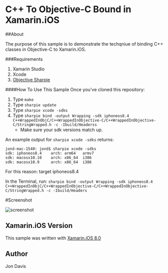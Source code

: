 C++ To Objective-C Bound in Xamarin.iOS
=====
##About

The purpose of this sample is to demonstrate the techqniue of binding C++ classes in Objective-C to Xamarin.iOS.

###Requirements
1. Xamarin Studio
2. Xcode
3. [Objective Sharpie](https://files.xamarin.com/~abock/ObjectiveSharpie/latest)

####How To Use This Sample
Once you've cloned this repository:

1. Type ```make``` 
2. Type ```sharpie update```
3. Type ```sharpie xcode -sdks```
4. Type ```sharpie bind -output Wrapping -sdk iphoneos8.4 C++WrappedInObjC/C++WrappedInObjective-C/C++WrappedInObjective-C/StringWrapped.h -c -Ibuild/Headerss```
     * Make sure your sdk versions match up.

An example output for ```sharpie xcode -sdks``` returns:

    jond-mac-1540: jond$ sharpie xcode -sdks
    sdk: iphoneos8.4    arch: arm64   armv7
    sdk: macosx10.10    arch: x86_64  i386
    sdk: macosx10.9     arch: x86_64  i386

For this reason: target iphoneos8.4

In the Terminal, run: ```sharpie bind -output Wrapping -sdk iphoneos8.4 C++WrappedInObjC/C++WrappedInObjective-C/C++WrappedInObjective-C/StringWrapped.h -c -Ibuild/Headers```

#Screenshot

![screenshot](https://github.com/xamarin/customer-success/blob/master/samples/Xamarin.iOS/CppToXamarin/Screenshot/1.png "Xamarin.iOS Screenshot")

Xamarin.iOS Version
---------------------
This sample was written with [Xamarin.iOS 8.0](http://xamarin.com/platform)

Author
-------
Jon Davis